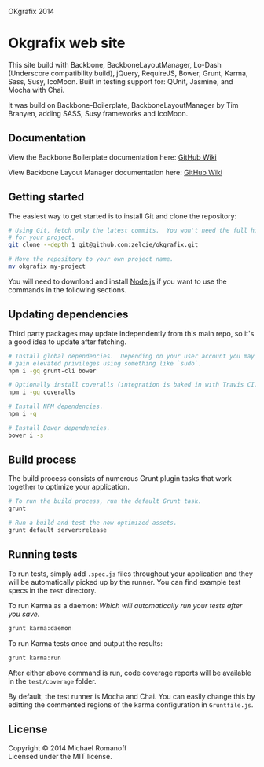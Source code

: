 OKgrafix 2014 

Okgrafix web site 
=================

This site build with Backbone, BackboneLayoutManager, Lo-Dash (Underscore compatibility
build), jQuery, RequireJS, Bower, Grunt, Karma, Sass, Susy, IcoMoon.
Built in testing support for: QUnit, Jasmine, and Mocha with Chai.

It was build on Backbone-Boilerplate, BackboneLayoutManager by Tim Branyen,
adding SASS, Susy frameworks and IcoMoon.


## Documentation ##

View the Backbone Boilerplate documentation here:
[GitHub Wiki](https://github.com/backbone-boilerplate/backbone-boilerplate/wiki)

View Backbone Layout Manager documentation here:
[GitHub Wiki](https://github.com/tbranyen/backbone.layoutmanager/wiki)

## Getting started ##

The easiest way to get started is to install Git and clone the repository:

``` bash
# Using Git, fetch only the latest commits.  You won't need the full history
# for your project.
git clone --depth 1 git@github.com:zelcie/okgrafix.git

# Move the repository to your own project name.
mv okgrafix my-project
```

You will need to download and install [Node.js](http://nodejs.org/) if you want
to use the commands in the following sections.

## Updating dependencies ##

Third party packages may update independently from this main repo, so it's a
good idea to update after fetching.

``` bash
# Install global dependencies.  Depending on your user account you may need to
# gain elevated privileges using something like `sudo`.
npm i -gq grunt-cli bower

# Optionally install coveralls (integration is baked in with Travis CI).
npm i -gq coveralls

# Install NPM dependencies.
npm i -q

# Install Bower dependencies.
bower i -s
```

## Build process ##

The build process consists of numerous Grunt plugin tasks that work together
to optimize your application.

``` bash
# To run the build process, run the default Grunt task.
grunt

# Run a build and test the now optimized assets.
grunt default server:release
```

## Running tests ##

To run tests, simply add `.spec.js` files throughout your application and they
will be automatically picked up by the runner.  You can find example test specs
in the `test` directory.

To run Karma as a daemon:
*Which will automatically run your tests after you save.*

``` bash
grunt karma:daemon
```

To run Karma tests once and output the results:

``` bash
grunt karma:run
```

After either above command is run, code coverage reports will be available in
the `test/coverage` folder.

By default, the test runner is Mocha and Chai.  You can easily change this by
editting the commented regions of the karma configuration in `Gruntfile.js`.

## License ##
Copyright © 2014 Michael Romanoff  
Licensed under the MIT license.
